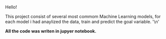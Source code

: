 Hello!

This project consist of several most commom Machine Learning models,
for each model i had anaylized the data, train and predict the goal variable. '\n'

**All the code was writen in jupyer notebook.**
